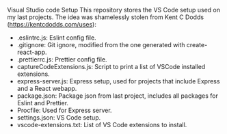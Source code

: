 Visual Studio code Setup This repository stores the VS Code setup used on my
last projects. The idea was shamelessly stolen from Kent C Dodds
(https://kentcdodds.com/uses):

- .eslintrc.js: Eslint config file.
- .gitignore: Git ignore, modified from the one generated with create-react-app.
- .prettierrc.js: Prettier config file.
- captureCodeExtensions.js: Script to print a list of VSCode installed
  extensions.
- express-server.js: Express setup, used for projects that include Express and a
  React webapp.
- package.json: Package json from last project, includes all packages for Eslint
  and Prettier.
- Procfile: Used for Express server.
- settings.json: VS Code setup.
- vscode-extensions.txt: List of VS Code extensions to install.
